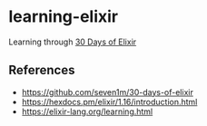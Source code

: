 # learning-elixir

Learning through [30 Days of Elixir](https://github.com/seven1m/30-days-of-elixir)

## References

- https://github.com/seven1m/30-days-of-elixir
- https://hexdocs.pm/elixir/1.16/introduction.html
- https://elixir-lang.org/learning.html
